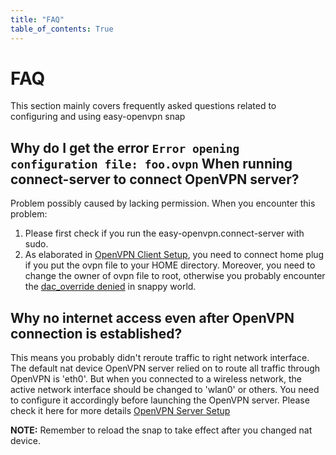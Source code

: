 ```yaml
---
title: "FAQ"
table_of_contents: True
---
```


# FAQ

This section mainly covers frequently asked questions related to configuring and using easy-openvpn snap

## Why do I get the error `Error opening configuration file: foo.ovpn` When running connect-server to connect OpenVPN server?

Problem possibly caused by lacking permission. When you encounter this problem:    
1. Please first check if you run the easy-openvpn.connect-server with sudo.  
2. As elaborated in [OpenVPN Client Setup](openvpn-client-setup.md), you need to connect home plug
   if you put the ovpn file to your HOME directory. Moreover, you need to change the owner of ovpn file to 
   root, otherwise you probably encounter the [dac_override denied](https://forum.snapcraft.io/t/docker-load-fails-with-permission-denied/1227/3)
   in snappy world.

## Why no internet access even after OpenVPN connection is established?

This means you probably didn't reroute traffic to right network interface.
The default nat device OpenVPN server relied on to route all traffic through OpenVPN is 'eth0'.
But when you connected to a wireless network, the active network interface should be changed to 'wlan0' or others.
You need to configure it accordingly before launching the OpenVPN server.
Please check it here for more details [OpenVPN Server Setup](openvpn-server-setup.md)

**NOTE:** Remember to reload the snap to take effect after you changed nat device.

